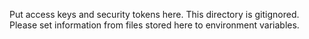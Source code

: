 Put access keys and security tokens here. This directory is gitignored.
Please set information from files stored here to environment variables.